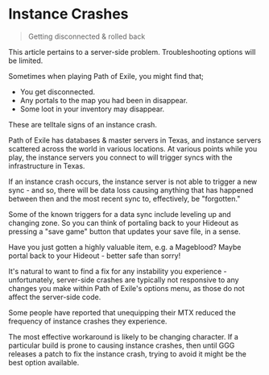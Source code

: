 # Instance Crashes

> Getting disconnected & rolled back

<note>

This article pertains to a server-side problem. Troubleshooting options will be limited.

</note>

Sometimes when playing Path of Exile, you might find that;

- You get disconnected.
- Any portals to the map you had been in disappear.
- Some loot in your inventory may disappear.

These are telltale signs of an instance crash.

Path of Exile has databases & master servers in Texas, and instance servers scattered across the world in various locations. At various points while you play, the instance servers you connect to will trigger syncs with the infrastructure in Texas.

If an instance crash occurs, the instance server is not able to trigger a new sync - and so, there will be data loss causing anything that has happened between then and the most recent sync to, effectively, be "forgotten."

Some of the known triggers for a data sync include leveling up and changing zone. So you can think of portaling back to your Hideout as pressing a "save game" button that updates your save file, in a sense.

<tip>

Have you just gotten a highly valuable item, e.g. a Mageblood? Maybe portal back to your Hideout - better safe than sorry!

</tip>

It's natural to want to find a fix for any instability you experience - unfortunately, server-side crashes are typically not responsive to any changes you make within Path of Exile's options menu, as those do not affect the server-side code.

Some people have reported that unequipping their MTX reduced the frequency of instance crashes they experience.

The most effective workaround is likely to be changing character. If a particular build is prone to causing instance crashes, then until GGG releases a patch to fix the instance crash, trying to avoid it might be the best option available.
